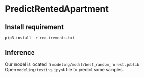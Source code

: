 # PredictRentedApartment
## Install requirement
```angular2html
pip3 install -r requirements.txt
```
## Inference
Our model is located in `modeling/model/best_random_forest.joblib` <br>
Open `modeling/testing.ipynb` file to predict some samples.
